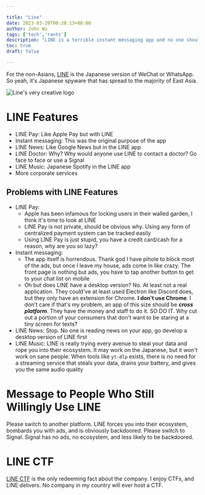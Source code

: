 ```yaml
---

title: "Line"
date: 2023-03-20T00:28:13+08:00
author: John Wu
tags: ['tech','rants']
description: "LINE is a terrible instant messaging app and no one should use it"
toc: true
draft: false

---
```


For the non-Asians, [LINE](https://line.me/en/) is the Japanese version of WeChat or WhatsApp. So yeah, it's Japanese spyware that has spread to the majority of East Asia.

![Line's very creative logo](/images/rants/LINE_logo.png)

# LINE Features
- LINE Pay: Like Apple Pay but with LINE
- Instant messaging: This was the original purpose of the app
- LINE News: Like Google News but in the LINE app
- LINE Doctor: Why? Why would anyone use LINE to contact a doctor? Go face to face or use a Signal
- LINE Music: Japanese Spotify in the LINE app
- More corporate services

## Problems with LINE Features
- LINE Pay:
    - Apple has been infamous for locking users in their walled garden, I think it's time to look at LINE
    - LINE Pay is not private, should be obvious why. Using any form of centralized payment system can be tracked easily
    - Using LINE Pay is just stupid, you have a credit card/cash for a reason, why are you so lazy?
- Instant messaging:
    - The app itself is horrendous. Thank god I have pihole to block most of the ads, but once I leave my house, ads come in like crazy. The front page is nothing but ads, you have to tap another button to get to your chat list on mobile
    - Oh but does LINE have a desktop version? No. At least not a real application. They could've at least used Electron like Discord does, but they only have an extension for Chrome. **I don't use Chrome**. I don't care if that's my problem, an app of this size should be ***cross platform***. They have the money and staff to do it. SO DO IT. Why cut out a portion of your consumers that don't want to be staring at a tiny screen for texts?
- LINE News: Stop. No one is reading news on your app, go develop a desktop version of LINE first
- LINE Music: LINE is really trying every avenue to steal your data and rope you into their ecosystem. It may work on the Japanese, but it won't work on sane people. When tools like `yt-dlp` exists, there is no need for a streaming service that steals your data, drains your battery, and gives you the same audio quality

# Message to People Who Still Willingly Use LINE
Please switch to another platform. LINE forces you into their ecosystem, bombards you with ads, and is obviously backdoored. Please switch to Signal. Signal has no ads, no ecosystem, and less likely to be backdoored.

# LINE CTF
[LINE CTF](https://score.linectf.me/) is the only redeeming fact about the company. I enjoy CTFs, and LINE delivers. No company in my country will ever host a CTF.
